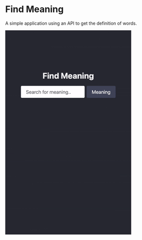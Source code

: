 # Find Meaning

A simple application using an API to get the definition of words.

<img src="https://raw.githubusercontent.com/danieldbird/find-meaning/main/demo-min.gif" width=400 alt="Demo">
